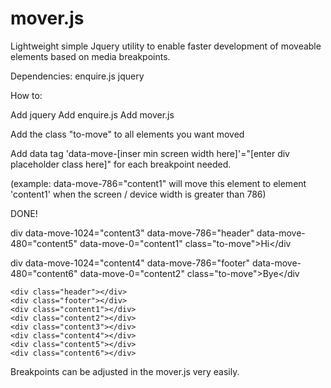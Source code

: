 mover.js
========

Lightweight simple Jquery utility to enable faster development of moveable elements based on media breakpoints.

Dependencies: enquire.js jquery 

How to:

Add jquery
Add enquire.js
Add mover.js     <script src="Scripts/mover.js"></script>


Add the class "to-move" to all elements you want moved

Add data tag 'data-move-[inser min screen width here]'="[enter div placeholder class here]" for each breakpoint needed. 

(example: data-move-786="content1" will move this element to element 'content1' when the screen / device width is greater than 786)


DONE!

div data-move-1024="content3" data-move-786="header" data-move-480="content5" data-move-0="content1" class="to-move">Hi</div
  
div data-move-1024="content4" data-move-786="footer" data-move-480="content6" data-move-0="content2" class="to-move">Bye</div

    <div class="header"></div>
    <div class="footer"></div>
    <div class="content1"></div>
    <div class="content2"></div>
    <div class="content3"></div>
    <div class="content4"></div>
    <div class="content5"></div>
    <div class="content6"></div>
    





Breakpoints can be adjusted in the mover.js very easily.  
